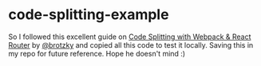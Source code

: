 # code-splitting-example

So I followed this excellent guide on [Code Splitting with Webpack & React Router](http://brotzky.co/blog/a-beginners-step-by-step-guide-to-code-splitting-with-webpack-2-and-react-router/) by [@brotzky](https://github.com/brotzky) and copied all this code to test it locally. Saving this in my repo for future reference. Hope he doesn't mind :)
